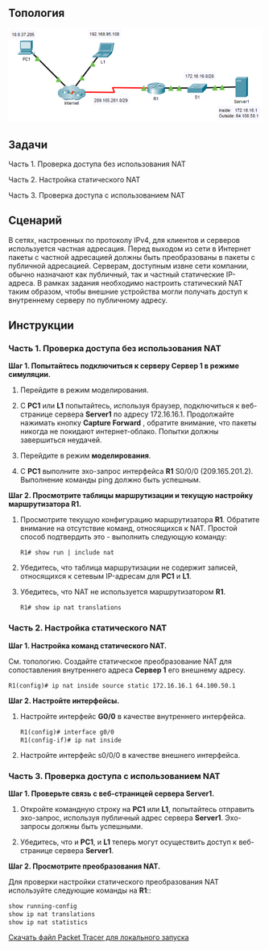 ## Топология

![](./assets/topology.png)

## Задачи

Часть 1. Проверка доступа без использования NAT

Часть 2. Настройка статического NAT

Часть 3. Проверка доступа с использованием NAT

## Сценарий

В сетях, настроенных по протоколу IPv4, для клиентов и серверов используется частная адресация. Перед выходом из сети в Интернет пакеты с частной адресацией должны быть преобразованы в пакеты с публичной адресацией. Серверам, доступным извне сети компании, обычно назначают как публичный, так и частный статические IP-адреса. В рамках задания необходимо настроить статический NAT таким образом, чтобы внешние устройства могли получать доступ к внутреннему серверу по публичному адресу.

## Инструкции

### Часть 1. Проверка доступа без использования NAT

**Шаг 1. Попытайтесь подключиться к серверу Сервер 1 в режиме симуляции.**

1.  Перейдите в режим моделирования.

2.  С **PC1** или **L1** попытайтесь, используя браузер, подключиться к веб-странице сервера **Server1** по адресу 172.16.16.1. Продолжайте нажимать кнопку **Capture Forward** , обратите внимание, что пакеты никогда не покидают интернет-облако. Попытки должны завершиться неудачей.

3.  Перейдите в режим **моделирования**.

4.  С **PC1** выполните эхо-запрос интерфейса **R1** S0/0/0 (209.165.201.2). Выполнение команды ping должно быть успешным.

**Шаг 2. Просмотрите таблицы маршрутизации и текущую настройку маршрутизатора R1.**

1.  Просмотрите текущую конфигурацию маршрутизатора **R1**. Обратите внимание на отсутствие команд, относящихся к NAT. Простой способ подтвердить это - выполнить следующую команду:

    ```
    R1# show run | include nat
    ```

2.  Убедитесь, что таблица маршрутизации не содержит записей, относящихся к сетевым IP-адресам для **PC1** и **L1**.

3.  Убедитесь, что NAT не используется маршрутизатором **R1**.

    ```
    R1# show ip nat translations
    ```

### Часть 2. Настройка статического NAT

**Шаг 1. Настройка команд статического NAT.**

См. топологию. Создайте статическое преобразование NAT для сопоставления внутреннего адреса **Сервер 1** его внешнему адресу.

```
R1(config)# ip nat inside source static 172.16.16.1 64.100.50.1
```

**Шаг 2. Настройте интерфейсы.**

1.  Настройте интерфейс **G0/0** в качестве внутреннего интерфейса.

    ```
    R1(config)# interface g0/0
    R1(config-if)# ip nat inside
    ```

2.  Настройте интерфейс s0/0/0 в качестве внешнего интерфейса.

### Часть 3. Проверка доступа с использованием NAT

**Шаг 1. Проверьте связь с веб-страницей сервера Server1.**

1.  Откройте командную строку на **PC1** или **L1**, попытайтесь отправить эхо-запрос, используя публичный адрес сервера **Server1**. Эхо-запросы должны быть успешными.

2.  Убедитесь, что и **PC1**, и **L1** теперь могут осуществить доступ к веб-странице сервера **Server1**.

**Шаг 2. Просмотрите преобразования NAT.**

Для проверки настройки статического преобразования NAT используйте следующие команды на **R1**::

```
show running-config
show ip nat translations
show ip nat statistics
```

[Скачать файл Packet Tracer для локального запуска](./assets/6.4.5-packet-tracer---configure-static-nat_ru-RU.pka)
